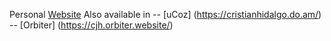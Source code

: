 Personal [Website](https://sircam-html.github.io/ch/)
Also available in -- [uCoz] (https://cristianhidalgo.do.am/) -- [Orbiter] (https://cjh.orbiter.website/)
